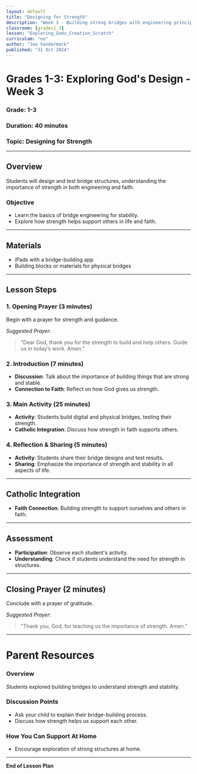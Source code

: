```yaml
---
layout: default
title: "Designing for Strength"
description: "Week 3 - Building strong bridges with engineering principles and reflecting on supportive faith."
classroom: [grades1_3]
lesson: "Exploring_Gods_Creation_Scratch"
curriculam: "no"
author: "Joe Vandermark"
published: "31 Oct 2024"
---
```


# Grades 1-3: Exploring God's Design - Week 3

### **Grade**: 1-3  
### **Duration**: 40 minutes  
### **Topic**: Designing for Strength

---

## **Overview**
Students will design and test bridge structures, understanding the importance of strength in both engineering and faith.

### **Objective**
- Learn the basics of bridge engineering for stability.
- Explore how strength helps support others in life and faith.

---

## **Materials**
- iPads with a bridge-building app
- Building blocks or materials for physical bridges

---

## **Lesson Steps**

### **1. Opening Prayer (3 minutes)**
Begin with a prayer for strength and guidance.

_Suggested Prayer_:  
> "Dear God, thank you for the strength to build and help others. Guide us in today’s work. Amen."

### **2. Introduction (7 minutes)**
- **Discussion**: Talk about the importance of building things that are strong and stable.
- **Connection to Faith**: Reflect on how God gives us strength.

### **3. Main Activity (25 minutes)**
- **Activity**: Students build digital and physical bridges, testing their strength.
- **Catholic Integration**: Discuss how strength in faith supports others.

### **4. Reflection & Sharing (5 minutes)**
- **Activity**: Students share their bridge designs and test results.
- **Sharing**: Emphasize the importance of strength and stability in all aspects of life.

---

## **Catholic Integration**
- **Faith Connection**: Building strength to support ourselves and others in faith.

---

## **Assessment**
- **Participation**: Observe each student's activity.
- **Understanding**: Check if students understand the need for strength in structures.

---

## **Closing Prayer (2 minutes)**
Conclude with a prayer of gratitude.

_Suggested Prayer_:  
> "Thank you, God, for teaching us the importance of strength. Amen."

---

# Parent Resources

### **Overview**
Students explored building bridges to understand strength and stability.

### **Discussion Points**
- Ask your child to explain their bridge-building process.
- Discuss how strength helps us support each other.

### **How You Can Support At Home**
- Encourage exploration of strong structures at home.

---

**End of Lesson Plan**
